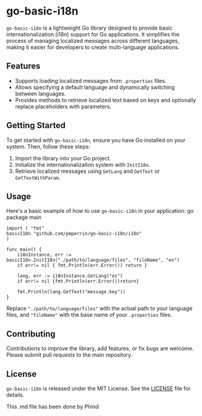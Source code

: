 # go-basic-i18n

`go-basic-i18n` is a lightweight Go library designed to provide basic internationalization (i18n) support for Go applications. It simplifies the process of managing localized messages across different languages, making it easier for developers to create multi-language applications.

## Features

- Supports loading localized messages from `.properties` files.
- Allows specifying a default language and dynamically switching between languages.
- Provides methods to retrieve localized text based on keys and optionally replace placeholders with parameters.

## Getting Started

To get started with `go-basic-i18n`, ensure you have Go installed on your system. Then, follow these steps:

1. Import the library into your Go project.
2. Initialize the internationalization system with `InitI18n`.
3. Retrieve localized messages using `GetLang` and `GetText` or `GetTextWithParam`.

## Usage

Here's a basic example of how to use `go-basic-i18n` in your application:
    go package main
    
    import ( "fmt"
    basicI18n "github.com/pmperrin/go-basic-i18n/i18n"
    )

    func main() { 
        i18nInstance, err := basicI18n.InitI18n("./path/to/language/files", "fileName", "en") 
        if err!= nil { fmt.Println(err.Error()) return }
    
        lang, err := i18nInstance.GetLang("es")
        if err!= nil {fmt.Println(err.Error())return}
    
        fmt.Println(lang.GetText("message.key"))
    }


Replace `"./path/to/language/files"` with the actual path to your language files, and `"fileName"` with the base name of your `.properties` files.

## Contributing

Contributions to improve the library, add features, or fix bugs are welcome. Please submit pull requests to the main repository.

## License

`go-basic-i18n` is released under the MIT License. See the [LICENSE](LICENSE) file for details.



This .md file has been done by Phind 
